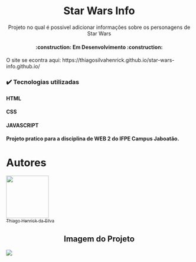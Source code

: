 <h1 align="center">Star Wars Info</h1>
<p align="center">Projeto no qual é possivel adicionar informações sobre os personagens de Star Wars</p>

<h4 align="center"> 
    :construction:  Em Desenvolvimento  :construction:
</h4>

<p>O site se econtra aqui: <href>https://thiagosilvahenrick.github.io/star-wars-info.github.io/</href></p>

<h3>✔️ Tecnologias utilizadas</h3>
<h4>HTML</h4>
<h4>CSS</h4>
<h4>JAVASCRIPT</h4>

<h4> Projeto pratico para a disciplina de WEB 2 do IFPE Campus Jaboatão. </h4>

# Autores

[<img src="https://user-images.githubusercontent.com/78651414/205517854-aecd61be-e709-4fe8-acbe-1dd829a7f882.jpg" width=115><br><sub>Thiago Henrick da Silva</sub>](https://github.com/thiagosilvahenrick) 


<h2 align="center">Imagem do Projeto</h2>
<img src="https://user-images.githubusercontent.com/78651414/205517590-e3092287-cf6c-45e9-a784-4656c2219203.png"></img>

